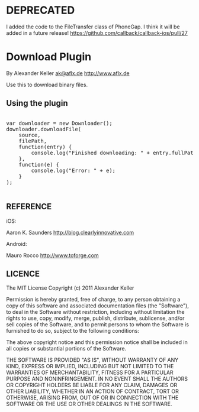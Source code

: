 # DEPRECATED #

I added the code to the FileTransfer class of PhoneGap. I think it will be added in a future release!
https://github.com/callback/callback-ios/pull/27

# Download Plugin #
By Alexander Keller
   ak@aflx.de
   http://www.aflx.de

Use this to download binary files.

## Using the plugin ##

<pre>

var downloader = new Downloader();
downloader.downloadFile(
	source, 
	filePath, 
	function(entry) {
		console.log("Finished downloading: " + entry.fullPath);
	}, 
	function(e) {
		console.log("Error: " + e);
	}
);

</pre>

## REFERENCE ##

iOS:

Aaron K. Saunders
http://blog.clearlyinnovative.com

Android:

Mauro Rocco 
http://www.toforge.com

## LICENCE ##

The MIT License
Copyright (c) 2011 Alexander Keller

Permission is hereby granted, free of charge, to any person obtaining a copy of this 
software and associated documentation files (the "Software"), to deal in the Software 
without restriction, including without limitation the rights to use, copy, modify, 
merge, publish, distribute, sublicense, and/or sell copies of the Software, and to 
permit persons to whom the Software is furnished to do so, subject to the following 
conditions:

The above copyright notice and this permission notice shall be included in all copies 
or substantial portions of the Software.

THE SOFTWARE IS PROVIDED "AS IS", WITHOUT WARRANTY OF ANY KIND, EXPRESS OR IMPLIED, 
INCLUDING BUT NOT LIMITED TO THE WARRANTIES OF MERCHANTABILITY, FITNESS FOR A PARTICULAR 
PURPOSE AND NONINFRINGEMENT. IN NO EVENT SHALL THE AUTHORS OR COPYRIGHT HOLDERS BE 
LIABLE FOR ANY CLAIM, DAMAGES OR OTHER LIABILITY, WHETHER IN AN ACTION OF CONTRACT, 
TORT OR OTHERWISE, ARISING FROM, OUT OF OR IN CONNECTION WITH THE SOFTWARE OR THE USE 
OR OTHER DEALINGS IN THE SOFTWARE.
